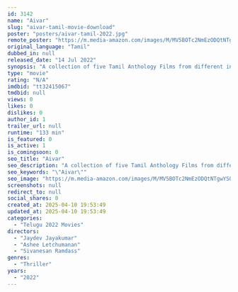 ```yaml
---
id: 3142
name: "Aivar"
slug: "aivar-tamil-movie-download"
poster: "posters/aivar-tamil-2022.jpg"
remote_poster: "https://m.media-amazon.com/images/M/MV5BOTc2NmEzODQtNTgwYS00MjI3LTgzNzEtYjM2OWY4ZDE1NGY5XkEyXkFqcGdeQXVyNTQ5ODMzODg@._V1_SX300.jpg"
original_language: "Tamil"
dubbed_in: null
released_date: "14 Jul 2022"
synopsis: "A collection of five Tamil Anthology Films from different independent filmmakers."
type: "movie"
rating: "N/A"
imdbid: "tt32415067"
tmdbid: null
views: 0
likes: 0
dislikes: 0
author_id: 1
trailer_url: null
runtime: "133 min"
is_featured: 0
is_active: 1
is_comingsoon: 0
seo_title: "Aivar"
seo_description: "A collection of five Tamil Anthology Films from different independent filmmakers."
seo_keywords: "\"Aivar\""
seo_image: "https://m.media-amazon.com/images/M/MV5BOTc2NmEzODQtNTgwYS00MjI3LTgzNzEtYjM2OWY4ZDE1NGY5XkEyXkFqcGdeQXVyNTQ5ODMzODg@._V1_SX300.jpg"
screenshots: null
redirect_to: null
social_shares: 0
created_at: 2025-04-10 19:53:49
updated_at: 2025-04-10 19:53:49
categories:
  - "Telugu 2022 Movies"
directors:
  - "Jaydev Jayakumar"
  - "Ashee Letchumanan"
  - "Sivanesan Ramdass"
genres:
  - "Thriller"
years:
  - "2022"
---
```

